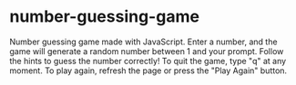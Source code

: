 # number-guessing-game
Number guessing game made with JavaScript. 
Enter a number, and the game will generate a random number between 1 and your prompt.
Follow the hints to guess the number correctly!
To quit the game, type "q" at any moment.
To play again, refresh the page or press the "Play Again" button.
